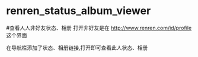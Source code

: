 renren_status_album_viewer
=============

#查看人人非好友状态、相册
打开非好友是在 http://www.renren.com/id/profile 这个界面

在导航栏添加了状态、相册链接,打开即可查看此人状态、相册
